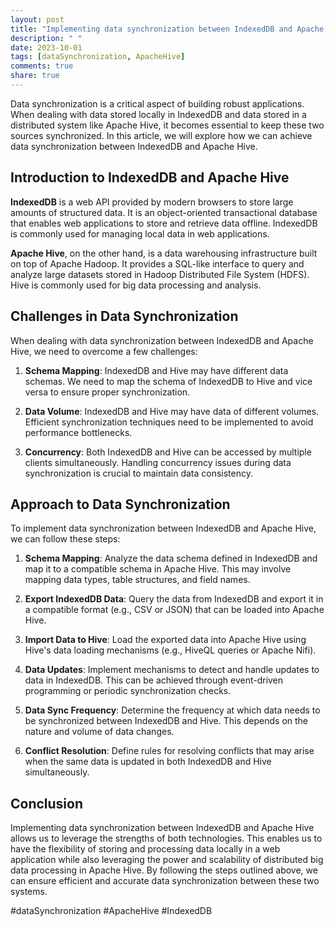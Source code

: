 ```yaml
---
layout: post
title: "Implementing data synchronization between IndexedDB and Apache Hive"
description: " "
date: 2023-10-01
tags: [dataSynchronization, ApacheHive]
comments: true
share: true
---
```


Data synchronization is a critical aspect of building robust applications. When dealing with data stored locally in IndexedDB and data stored in a distributed system like Apache Hive, it becomes essential to keep these two sources synchronized. In this article, we will explore how we can achieve data synchronization between IndexedDB and Apache Hive.

## Introduction to IndexedDB and Apache Hive

**IndexedDB** is a web API provided by modern browsers to store large amounts of structured data. It is an object-oriented transactional database that enables web applications to store and retrieve data offline. IndexedDB is commonly used for managing local data in web applications.

**Apache Hive**, on the other hand, is a data warehousing infrastructure built on top of Apache Hadoop. It provides a SQL-like interface to query and analyze large datasets stored in Hadoop Distributed File System (HDFS). Hive is commonly used for big data processing and analysis.

## Challenges in Data Synchronization

When dealing with data synchronization between IndexedDB and Apache Hive, we need to overcome a few challenges:

1. **Schema Mapping**: IndexedDB and Hive may have different data schemas. We need to map the schema of IndexedDB to Hive and vice versa to ensure proper synchronization.

2. **Data Volume**: IndexedDB and Hive may have data of different volumes. Efficient synchronization techniques need to be implemented to avoid performance bottlenecks.

3. **Concurrency**: Both IndexedDB and Hive can be accessed by multiple clients simultaneously. Handling concurrency issues during data synchronization is crucial to maintain data consistency.

## Approach to Data Synchronization

To implement data synchronization between IndexedDB and Apache Hive, we can follow these steps:

1. **Schema Mapping**: Analyze the data schema defined in IndexedDB and map it to a compatible schema in Apache Hive. This may involve mapping data types, table structures, and field names.

2. **Export IndexedDB Data**: Query the data from IndexedDB and export it in a compatible format (e.g., CSV or JSON) that can be loaded into Apache Hive.

3. **Import Data to Hive**: Load the exported data into Apache Hive using Hive's data loading mechanisms (e.g., HiveQL queries or Apache Nifi).

4. **Data Updates**: Implement mechanisms to detect and handle updates to data in IndexedDB. This can be achieved through event-driven programming or periodic synchronization checks.

5. **Data Sync Frequency**: Determine the frequency at which data needs to be synchronized between IndexedDB and Hive. This depends on the nature and volume of data changes.

6. **Conflict Resolution**: Define rules for resolving conflicts that may arise when the same data is updated in both IndexedDB and Hive simultaneously.

## Conclusion

Implementing data synchronization between IndexedDB and Apache Hive allows us to leverage the strengths of both technologies. This enables us to have the flexibility of storing and processing data locally in a web application while also leveraging the power and scalability of distributed big data processing in Apache Hive. By following the steps outlined above, we can ensure efficient and accurate data synchronization between these two systems.

#dataSynchronization #ApacheHive #IndexedDB